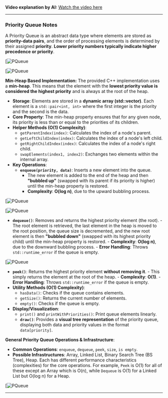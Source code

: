 
**Video explanation by AI:** [Watch the video here](https://notebooklm.google.com/notebook/68a51878-3ce2-4a6e-ba12-62bb4ec9e31e?artifactId=40a888f7-9e6a-4fbb-9395-2dc25d5d0d67)

---

### **Priority Queue Notes**

A Priority Queue is an abstract data type where elements are stored as **priority-data pairs**, and the order of processing elements is determined by their assigned **priority**. **Lower priority numbers typically indicate higher precedence or priority**.

[![PQueue](G:\DSA\Slides\PriorityQueue\s1.png)

[![PQueue](G:\DSA\Slides\PriorityQueue\s4.png)

**Min-Heap Based Implementation:** The provided C++ implementation uses a **min-heap**. This means that the element with the **lowest priority value is considered the highest priority** and is always at the root of the heap.

- **Storage**: Elements are stored in a **dynamic array (std::vector)**. Each element is a `std::pair<int, int>` where the first integer is the priority and the second is the data.
- **Core Property**: The min-heap property ensures that for any given node, its priority is less than or equal to the priorities of its children.
- **Helper Methods (O(1) Complexity)**:
    - `getParentIndex(index)`: Calculates the index of a node's parent.
    - `getLeftChildIndex(index)`: Calculates the index of a node's left child.
    - `getRightChildIndex(index)`: Calculates the index of a node's right child.
    - `swapElements(index1, index2)`: Exchanges two elements within the internal array.
- **Key Operations**:
    - **`enqueue(priority, data)`**: Inserts a new element into the queue.
        - The new element is added to the end of the heap and then **"bubbled up"** (swapped with its parent if its priority is higher) until the min-heap property is restored.
        - **Complexity**: **O(log n)**, due to the upward bubbling process.

[![PQueue](G:\DSA\Slides\PriorityQueue\s5.png)

[![PQueue](G:\DSA\Slides\PriorityQueue\s3.png)

- **`dequeue()`**: Removes and returns the highest priority element (the root).
        - The root element is retrieved, the last element in the heap is moved to the root position, the queue size is decremented, and the new root element is then **"bubbled down"** (swapped with its highest priority child) until the min-heap property is restored.
        - **Complexity**: **O(log n)**, due to the downward bubbling process.
        - **Error Handling**: Throws `std::runtime_error` if the queue is empty.

[![PQueue](G:\DSA\Slides\PriorityQueue\s6.png)

- **`peek()`**: Returns the highest priority element **without removing it**.
        - This simply returns the element at the root of the heap.
        - **Complexity**: **O(1)**.
        - **Error Handling**: Throws `std::runtime_error` if the queue is empty.
- **Utility Methods (O(1) Complexity)**:
    - `hasData()`: Checks if the queue contains elements.
    - `getSize()`: Returns the current number of elements.
    - `empty()`: Checks if the queue is empty.
- **Display/Visualization**:
    - `print()` and `printWithPriorities()`: Print queue elements linearly.
    - **`draw()`**: Provides a **visual tree representation** of the priority queue, displaying both data and priority values in the format `data[priority]`.

**General Priority Queue Operations & Infrastructure**:

- **Common Operations**: `enqueue`, `dequeue`, `peek`, `size`, `is empty`.
- **Possible Infrastructures**: Array, Linked List, Binary Search Tree (BS Tree), Heap. Each has different performance characteristics (complexities) for the core operations. For example, `Peek` is O(1) for all of these except an Array which is O(n), while `Dequeue` is O(1) for a Linked List but O(log n) for a Heap.

[![PQueue](G:\DSA\Slides\PriorityQueue\s2.png)

---